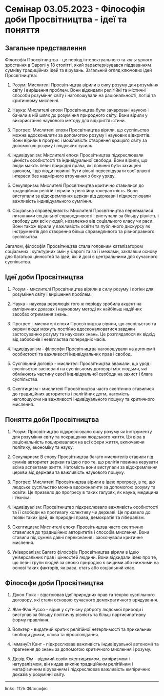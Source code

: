 # Семінар 03.05.2023 - Філософія доби Просвітництва - ідеї та поняття

## Загальне представлення

Філософія Просвітництва - це період інтелектуального та культурного зростання в Європі у 18 столітті, який характеризувався піддаванням сумніву традиційних ідей та вірувань. Загальний огляд ключових ідей Просвітництва:

1. Розум: Мислителі Просвітництва вірили в силу розуму для розуміння світу і вирішення проблем. Вони відкидали релігійні та містичні способи розуміння світу і наголошували на раціональності, логіці та критичному мисленні.

2. Наука: Мислителі епохи Просвітництва були зачаровані наукою і бачили в ній шлях до розуміння природного світу. Вони вірили у використання наукового методу для відкриття істини.

3. Прогрес: Мислителі епохи Просвітництва вірили, що суспільство можна вдосконалити за допомогою розуму і наукових відкриттів. Вони вірили в прогрес і можливість створення кращого світу за допомогою розуму і людських зусиль.

4. Індивідуалізм: Мислителі епохи Просвітництва підкреслювали цінність особистості та індивідуальної свободи. Вони вірили, що люди мають певні природні права, які повинні бути захищені законом, і що люди повинні бути вільні переслідувати свої власні інтереси без надмірного втручання з боку уряду.

5. Секуляризм: Мислителі Просвітництва критично ставилися до традиційних релігій і вірили в релігійну толерантність. Вони виступали за відокремлення церкви від держави і підкреслювали важливість індивідуального сумління.

6. Соціальна справедливість: Мислителі Просвітництва переймалися питаннями соціальної справедливості і виступали за більшу рівність і свободу для всіх людей, незалежно від соціального класу чи раси. Вони також вірили у важливість освіти та публічного дискурсу як інструментів для створення більш справедливого та рівноправного суспільства.

Загалом, філософія Просвітництва стала головним каталізатором соціальних і культурних змін у Європі та за її межами, заклавши основу для багатьох цінностей та ідей, які й досі є центральними для сучасного суспільства.

## Ідеї доби Просвітництва

1. Розум - мислителі Просвітництва вірили в силу розуму і логіки для розуміння світу і вирішення проблем.

2. Наука - наукова революція того ж періоду зробила акцент на емпіричних доказах і науковому методі як найбільш надійних засобах отримання знань.

3. Прогрес - мислителі епохи Просвітництва вірили, що суспільство та окремі люди можуть постійно вдосконалюватися завдяки застосуванню розуму та наукових знань. Це розглядалося як відхід від забобонів і невігластва попередніх часів.

4. Індивідуалізм - філософи Просвітництва наголошували на автономії особистості та важливості індивідуальних прав і свобод.

5. Суспільний договір - мислителі Просвітництва вважали, що уряд і суспільство засновані на суспільному договорі між людьми, які обмінюють частину своєї індивідуальної свободи на захист і блага суспільства.

6. Скептицизм - мислителі Просвітництва часто скептично ставилися до традиційних авторитетів і релігійних догм, натомість наголошуючи на важливості індивідуального пошуку та критичного мислення.

## Поняття доби Просвітництва

1. Розум: Просвітництво підкреслювало силу розуму як інструменту для розуміння світу та покращення людського життя. Ця віра в раціональність поширювалася на всі сфери життя, включаючи політику, економіку та науку.

2. Секуляризм: В епоху Просвітництва багато мислителів ставили під сумнів авторитет церкви та ідею про те, що релігія повинна керувати всіма аспектами життя. Натомість вони виступали за відокремлення церкви від держави та важливість наукового пошуку.

3. Прогрес: Мислителі Просвітництва вірили в ідею прогресу, в те, що людське суспільство можна вдосконалити за допомогою розуму та освіти. Це призвело до прогресу в таких галузях, як наука, медицина і техніка.

4. Індивідуалізм: Просвітництво підкреслювало важливість особистості та її свободи на противагу колективу чи державі. Це призвело до появи таких ідей, як природні права, демократія та лібералізм.

5. Скептицизм: Мислителі епохи Просвітництва часто скептично ставилися до традиційних авторитетів і способів мислення. Вони ставили під сумнів давні переконання і заохочували критичне мислення.

6. Універсалізм: Багато філософів Просвітництва вірили в ідею універсальних прав і цінностей людини. Вони відкидали ідею про те, що певні групи людей за своєю природою є вищими або нижчими на основі таких факторів, як раса, стать або соціальний клас.

## Філософи доби Просвітництва

1. Джон Локк - відстоював ідеї природних прав та теорію суспільного договору, які стали основою сучасного демократичного врядування.

2. Жан-Жак Руссо - вірив у сутнісну доброту людської природи і виступав за більшу політичну рівність та більш партисипативну форму правління.

3. Вольтер - видатний критик релігійної нетерпимості та прихильник свободи думки, слова та віросповідання.

4. Іммануїл Кант - підкреслював важливість індивідуальної автономії та прагнення до знань за допомогою критичного мислення і розуму.

5. Девід Юм - відомий своїм скептицизмом, емпіризмом і натуралізмом, він кидав виклик традиційним релігійним і метафізичним віруванням і підкреслював важливість емпіричних доказів у розумінні світу.



---

links: 112h ФІлософія

